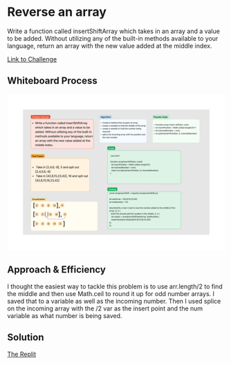 # Reverse an array

Write a function called insertShiftArray which takes in an array and a value to be added. Without utilizing any of the built-in methods available to your language, return an array with the new value added at the middle index.

[Link to Challenge](https://canvas.instructure.com/courses/6390937/assignments/36196486)

## Whiteboard Process

![My Whiteboard](../assests/CodeChallenge2.png)

## Approach & Efficiency

I thought the easiest way to tackle this problem is to use arr.length/2 to find the middle and then use Math.ceil to round it up for odd number arrays. I saved that to a variable as well as the incoming number. Then I used splice on the incoming array with the /2 var as the insert point and the num variable as what number is being saved.

## Solution

[The Replit](https://replit.com/@goodpudding/array-insert-shift#index.js)
